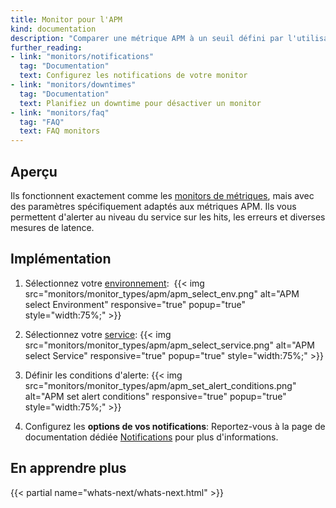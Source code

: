```yaml
---
title: Monitor pour l'APM
kind: documentation
description: "Comparer une métrique APM à un seuil défini par l'utilisateur"
further_reading:
- link: "monitors/notifications"
  tag: "Documentation"
  text: Configurez les notifications de votre monitor
- link: "monitors/downtimes"
  tag: "Documentation"
  text: Planifiez un downtime pour désactiver un monitor
- link: "monitors/faq"
  tag: "FAQ"
  text: FAQ monitors
---
```


## Aperçu

Ils fonctionnent exactement comme les [monitors de métriques][1], mais avec des paramètres spécifiquement adaptés aux métriques APM. Ils vous permettent d'alerter au niveau du service sur les hits, les erreurs et diverses mesures de latence.

## Implémentation

1. Sélectionnez votre [environnement][2]: 
    {{< img src="monitors/monitor_types/apm/apm_select_env.png" alt="APM select Environment" responsive="true" popup="true" style="width:75%;" >}}

2. Sélectionnez votre [service][3]:
    {{< img src="monitors/monitor_types/apm/apm_select_service.png" alt="APM select Service" responsive="true" popup="true" style="width:75%;" >}}
3. Définir les conditions d'alerte:
    {{< img src="monitors/monitor_types/apm/apm_set_alert_conditions.png" alt="APM set alert conditions" responsive="true" popup="true" style="width:75%;" >}}
4. Configurez les **options de vos notifications**:
    Reportez-vous à la page de documentation dédiée [Notifications][4] pour plus d'informations.

## En apprendre plus
{{< partial name="whats-next/whats-next.html" >}}

[1]: /monitors/monitor_types/metric
[2]: /tracing/setup/first_class_dimensions#environment
[3]: /tracing/visualization/service
[4]: /monitors/notifications
